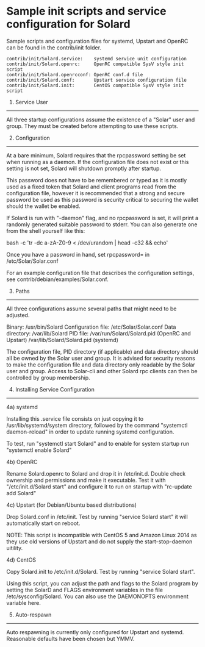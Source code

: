 Sample init scripts and service configuration for Solard
==========================================================

Sample scripts and configuration files for systemd, Upstart and OpenRC
can be found in the contrib/init folder.

    contrib/init/Solard.service:    systemd service unit configuration
    contrib/init/Solard.openrc:     OpenRC compatible SysV style init script
    contrib/init/Solard.openrcconf: OpenRC conf.d file
    contrib/init/Solard.conf:       Upstart service configuration file
    contrib/init/Solard.init:       CentOS compatible SysV style init script

1. Service User
---------------------------------

All three startup configurations assume the existence of a "Solar" user
and group.  They must be created before attempting to use these scripts.

2. Configuration
---------------------------------

At a bare minimum, Solard requires that the rpcpassword setting be set
when running as a daemon.  If the configuration file does not exist or this
setting is not set, Solard will shutdown promptly after startup.

This password does not have to be remembered or typed as it is mostly used
as a fixed token that Solard and client programs read from the configuration
file, however it is recommended that a strong and secure password be used
as this password is security critical to securing the wallet should the
wallet be enabled.

If Solard is run with "-daemon" flag, and no rpcpassword is set, it will
print a randomly generated suitable password to stderr.  You can also
generate one from the shell yourself like this:

bash -c 'tr -dc a-zA-Z0-9 < /dev/urandom | head -c32 && echo'

Once you have a password in hand, set rpcpassword= in /etc/Solar/Solar.conf

For an example configuration file that describes the configuration settings,
see contrib/debian/examples/Solar.conf.

3. Paths
---------------------------------

All three configurations assume several paths that might need to be adjusted.

Binary:              /usr/bin/Solard
Configuration file:  /etc/Solar/Solar.conf
Data directory:      /var/lib/Solard
PID file:            /var/run/Solard/Solard.pid (OpenRC and Upstart)
                     /var/lib/Solard/Solard.pid (systemd)

The configuration file, PID directory (if applicable) and data directory
should all be owned by the Solar user and group.  It is advised for security
reasons to make the configuration file and data directory only readable by the
Solar user and group.  Access to Solar-cli and other Solard rpc clients
can then be controlled by group membership.

4. Installing Service Configuration
-----------------------------------

4a) systemd

Installing this .service file consists on just copying it to
/usr/lib/systemd/system directory, followed by the command
"systemctl daemon-reload" in order to update running systemd configuration.

To test, run "systemctl start Solard" and to enable for system startup run
"systemctl enable Solard"

4b) OpenRC

Rename Solard.openrc to Solard and drop it in /etc/init.d.  Double
check ownership and permissions and make it executable.  Test it with
"/etc/init.d/Solard start" and configure it to run on startup with
"rc-update add Solard"

4c) Upstart (for Debian/Ubuntu based distributions)

Drop Solard.conf in /etc/init.  Test by running "service Solard start"
it will automatically start on reboot.

NOTE: This script is incompatible with CentOS 5 and Amazon Linux 2014 as they
use old versions of Upstart and do not supply the start-stop-daemon uitility.

4d) CentOS

Copy Solard.init to /etc/init.d/Solard. Test by running "service Solard start".

Using this script, you can adjust the path and flags to the Solard program by
setting the SolarD and FLAGS environment variables in the file
/etc/sysconfig/Solard. You can also use the DAEMONOPTS environment variable here.

5. Auto-respawn
-----------------------------------

Auto respawning is currently only configured for Upstart and systemd.
Reasonable defaults have been chosen but YMMV.
